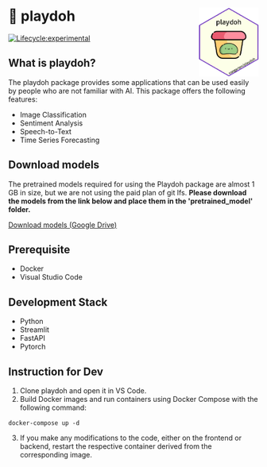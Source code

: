 # :yellow_heart: playdoh <img src="logo.png" width="120" align="right"/>

<!-- badges: start -->
[![Lifecycle:experimental](https://img.shields.io/badge/lifecycle-experimental-orange.svg)](https://lifecycle.r-lib.org/articles/stages.html#experimental)
<!-- badges: end -->
## What is playdoh?
The playdoh package provides some applications that can be used easily by people who are not familiar with AI. This package offers the following features:

- Image Classification
- Sentiment Analysis
- Speech-to-Text
- Time Series Forecasting

## Download models
The pretrained models required for using the Playdoh package are almost 1 GB in size, but we are not using the paid plan of git lfs. **Please download the models from the link below and place them in the 'pretrained_model' folder.**

[Download models (Google Drive)](https://drive.google.com/drive/folders/1up4XtIwaaLf_bUAQxGlbqGaNU6Lq-I0T?usp=drive_link)

## Prerequisite
- Docker
- Visual Studio Code

## Development Stack
- Python
- Streamlit
- FastAPI
- Pytorch

## Instruction for Dev
1. Clone playdoh and open it in VS Code.
2. Build Docker images and run containers using Docker Compose with the following command:
```
docker-compose up -d
```
3. If you make any modifications to the code, either on the frontend or backend, restart the respective container derived from the corresponding image.
